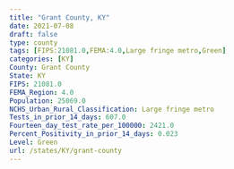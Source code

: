 ```yaml
---
title: "Grant County, KY"
date: 2021-07-08
draft: false
type: county
tags: [FIPS:21081.0,FEMA:4.0,Large fringe metro,Green]
categories: [KY]
County: Grant County
State: KY
FIPS: 21081.0
FEMA_Region: 4.0
Population: 25069.0
NCHS_Urban_Rural_Classification: Large fringe metro
Tests_in_prior_14_days: 607.0
Fourteen_day_test_rate_per_100000: 2421.0
Percent_Positivity_in_prior_14_days: 0.023
Level: Green
url: /states/KY/grant-county
---
```



